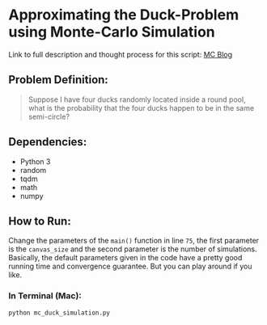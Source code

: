 # Approximating the Duck-Problem using Monte-Carlo Simulation

Link to full description and thought process for this script: [MC Blog](https://secantzhang.github.io/blog/monte-carlo-method-solving-duck-problem)

## Problem Definition: 

> Suppose I have four ducks randomly located inside a round pool, what is the probability that the four ducks happen to be in the same semi-circle? 

## Dependencies: 

* Python 3
* random
* tqdm
* math
* numpy

## How to Run: 

Change the parameters of the ```main()``` function in line ```75```, the first parameter is the ```canvas_size``` and the second parameter is the number of simulations. Basically, the default parameters given in the code have a pretty good running time and convergence guarantee. But you can play around if you like. 

### In Terminal (Mac): 

```
python mc_duck_simulation.py
```